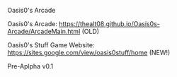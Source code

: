 Oasis0's Arcade






Oasis0's Arcade:
https://thealt08.github.io/Oasis0s-Arcade/ArcadeMain.html (OLD)

Oasis0's Stuff Game Website:
https://sites.google.com/view/oasis0stuff/home (NEW!)


Pre-Aplpha v0.1
